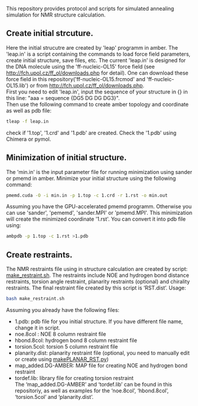 This repository provides protocol and scripts for simulated annealing simulation for NMR structure calculation.    
## Create initial strcuture. 
Here the initial strucutre are created by 'leap' programm in amber. The 'leap.in' is a script containing the commands to load force field parameters, create initial structure, save files, etc. The current 'leap.in' is designed for the DNA molecule using the 'ff-nucleic-OL15' force field (see http://fch.upol.cz/ff_ol/downloads.php for detail). One can download these force field in this repository('ff-nucleic-OL15.frcmod' and 'ff-nucleic-OL15.lib') or from  http://fch.upol.cz/ff_ol/downloads.php.    
First you need to edit 'leap.in', input the sequence of your structure in {} in this line: "aaa = sequence {DG5 DG DG DG3}".    
Then use the following command to create amber topology and coordinate as well as pdb file:    
```bash
tleap -f leap.in
```
check if '1.top', '1.crd' and '1.pdb' are created. Check the '1.pdb' using Chimera or pymol.

## Minimization of initial structure.
The 'min.in' is the input parameter file for running minimization using sander or pmemd in amber.
Minimize your initial structure using the following command:
```bash
pmemd.cuda -O -i min.in -p 1.top -c 1.crd -r 1.rst -o min.out
```
Assuming you have the GPU-accelerated pmemd programm. Otherwise you can use 'sander', 'pememd', 'sander.MPI' or 'pmemd.MPI'.
This minimization will create the minimized coordinate '1.rst'. You can convert it into pdb file using:
```bash
ambpdb -p 1.top -c 1.rst >1.pdb
```

## Create restraints.
The NMR restraints file using in structure calculation are created by script: [make_restraint.sh]( https://github.com/baifan-wang/computational_chemistry_tools/blob/master/NMR_structure_calculation/make_restraint.sh). The restraints include NOE and hydrogen bond distance restraints, torsion angle restraint, planarity restraints (optional) and chirality restraints. The final restraint file created by this script is ‘RST.dist’. Usage:    
```bash
bash make_restraint.sh    
```
Assuming you already have the following files:    
* 1.pdb: pdb file for you initial structure. If you have different file name, change it in script.    
* noe.8col : NOE 8 column restraint file     
* hbond.8col: hydrogen bond 8 column restraint file     
* torsion.5col: torsion 5 column restraint file    
* planarity.dist: planarity restraint file (optional, you need to manually edit or create using [makePLANAR_RST.py](https://github.com/baifan-wang/computational_chemistry_tools/tree/master/Amber))    
* map_added.DG-AMBER: MAP file for creating NOE and hydrogen bond restraint    
* tordef.lib: library file for creating torsion restraint    
The ‘map_added.DG-AMBER’ and ‘tordef.lib’ can be found in this repositoriy, as well as examples for the ‘noe.8col’, ‘hbond.8col’, ‘torsion.5col’ and ‘planarity.dist’.    
